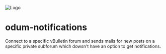 ![Logo](https://s3.amazonaws.com/pix.iemoji.com/images/emoji/apple/ios-10/256/man-raising-hand-light-skin-tone.png)

# odum-notifications
Connect to a specific vBulletin forum and sends mails for new posts on a specific private subforum which dowsn't have an option to get notifications.
